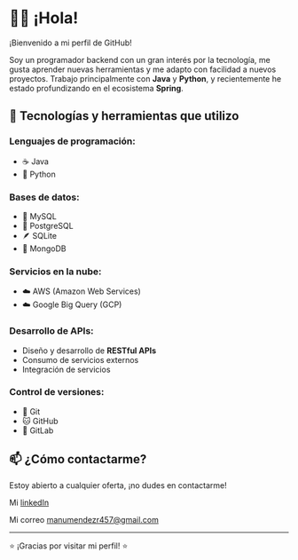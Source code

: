 # 👨‍💻 ¡Hola!

¡Bienvenido a mi perfil de GitHub!

Soy un programador backend con un gran interés por la tecnología, me gusta aprender nuevas herramientas y me adapto con facilidad a nuevos proyectos. Trabajo principalmente con **Java** y **Python**, y recientemente he estado profundizando en el ecosistema **Spring**.

## 🧰 Tecnologías y herramientas que utilizo

### Lenguajes de programación:
- ☕ Java
- 🐍 Python

### Bases de datos:
- 🐬 MySQL
- 🐘 PostgreSQL
- 🪶 SQLite
- 🍃 MongoDB

### Servicios en la nube:
- ☁️ AWS (Amazon Web Services)
- ☁️ Google Big Query (GCP)

### Desarrollo de APIs:
- Diseño y desarrollo de **RESTful APIs**
- Consumo de servicios externos
- Integración de servicios

### Control de versiones:
- 🔧 Git
- 🐱 GitHub
- 🦊 GitLab

## 📫 ¿Cómo contactarme?
Estoy abierto a cualquier oferta, ¡no dudes en contactarme!

Mi [linkedIn](https://www.linkedin.com/in/jos%C3%A9-manuel-m%C3%A9ndez-rodr%C3%ADguez-b446a927b/)

Mi correo manumendezr457@gmail.com

---

⭐ ¡Gracias por visitar mi perfil! ⭐

